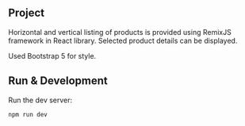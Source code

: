 ## Project
Horizontal and vertical listing of products is provided using RemixJS framework in React library. 
Selected product details can be displayed. 

Used Bootstrap 5 for style.

## Run & Development
Run the dev server:

```shellscript
npm run dev
```
